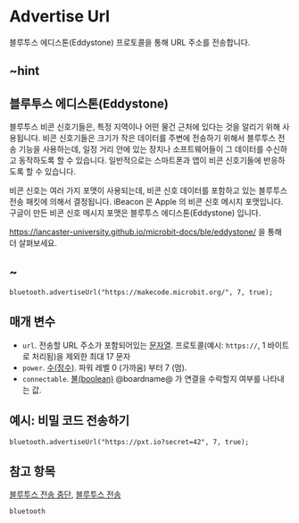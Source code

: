 # Advertise Url

블루투스 에디스톤(Eddystone) 프로토콜을 통해 URL 주소를 전송합니다.

## ~hint

## 블루투스 에디스톤(Eddystone)

블루투스 비콘 신호기들은, 특정 지역이나 어떤 물건 근처에 있다는 것을 알리기 위해 사용됩니다. 비콘 신호기들은 크기가 작은 데이터를 주변에 전송하기 위해서 블루투스 전송 기능을 사용하는데, 일정 거리 안에 있는 장치나 소프트웨어들이 그 데이터를 수신하고 동작하도록 할 수 있습니다. 일반적으로는 스마트폰과 앱이 비콘 신호기들에 반응하도록 할 수 있습니다.

비콘 신호는 여러 가지 포맷이 사용되는데, 비콘 신호 데이터를 포함하고 있는 블루투스 전송 패킷에 의해서 결정됩니다. iBeacon 은 Apple 의 비콘 신호 메시지 포맷입니다. 구글이 만든 비콘 신호 메시지 포맷은 블루투스 에디스톤(Eddystone) 입니다.

https://lancaster-university.github.io/microbit-docs/ble/eddystone/ 을 통해 더 살펴보세요.

## ~

```sig
bluetooth.advertiseUrl("https://makecode.microbit.org/", 7, true);
```

## 매개 변수

* `url`. 전송할 URL 주소가 포함되어있는 [문자열](/types/string). 프로토콜(예시: `https://`, 1 바이트로 처리됨)을 제외한 최대 17 문자
* `power`. [수(정수)](/types/number). 파워 레벨 0 (가까움) 부터 7 (멈).
* `connectable`. [불(boolean)](/blocks/logic/boolean) @boardname@ 가 연결을 수락할지 여부를 나타내는 값. 

## 예시: 비밀 코드 전송하기

```blocks
bluetooth.advertiseUrl("https://pxt.io?secret=42", 7, true);
```

## 참고 항목

[블루투스 전송 중단](/reference/bluetooth/stop-advertising), [블루투스 전송](/reference/bluetooth/advertise-uid)

```package
bluetooth
```